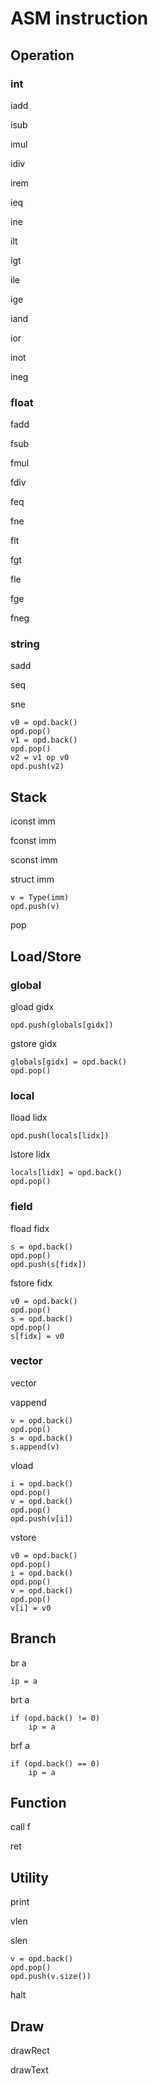 # ASM instruction

## Operation

### int

iadd

isub

imul

idiv

irem

ieq

ine

ilt

igt

ile

ige

iand

ior

inot

ineg

### float

fadd

fsub

fmul

fdiv

feq

fne

flt

fgt

fle

fge

fneg

### string

sadd

seq

sne

```
v0 = opd.back()
opd.pop()
v1 = opd.back()
opd.pop()
v2 = v1 op v0
opd.push(v2)
```

## Stack

iconst imm

fconst imm

sconst imm

struct imm

```
v = Type(imm)
opd.push(v)
```

pop

## Load/Store

### global

gload gidx

```
opd.push(globals[gidx])
```

gstore gidx

```
globals[gidx] = opd.back()
opd.pop()
```

### local

lload lidx

```
opd.push(locals[lidx])
```

lstore lidx

```
locals[lidx] = opd.back()
opd.pop()
```

### field

fload fidx

```
s = opd.back()
opd.pop()
opd.push(s[fidx])
```

fstore fidx

```
v0 = opd.back()
opd.pop()
s = opd.back()
opd.pop()
s[fidx] = v0
```

### vector

vector

vappend

```
v = opd.back()
opd.pop()
s = opd.back()
s.append(v)
```

vload

```
i = opd.back()
opd.pop()
v = opd.back()
opd.pop()
opd.push(v[i])
```

vstore

```
v0 = opd.back()
opd.pop()
i = opd.back()
opd.pop()
v = opd.back()
opd.pop()
v[i] = v0
```

## Branch

br a

```
ip = a
```

brt a

```
if (opd.back() != 0)
    ip = a
```

brf a

```
if (opd.back() == 0)
    ip = a
```

## Function

call f

ret

## Utility

print

vlen

slen

```
v = opd.back()
opd.pop()
opd.push(v.size())
```

halt

## Draw

drawRect

drawText
